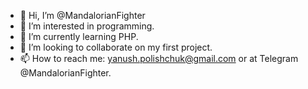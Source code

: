 - 👋 Hi, I’m @MandalorianFighter
- 👀 I’m interested in programming.
- 🌱 I’m currently learning PHP.
- 💞️ I’m looking to collaborate on my first project.
- 📫 How to reach me: yanush.polishchuk@gmail.com or at Telegram @MandalorianFighter.

<!---
MandalorianFighter/MandalorianFighter is a ✨ special ✨ repository because its `README.md` (this file) appears on your GitHub profile.
You can click the Preview link to take a look at your changes.
--->
